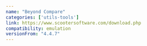 ```yaml
---
name: "Beyond Compare"
categories: ['utils-tools']
link: https://www.scootersoftware.com/download.php
compatibility: emulation
versionFrom: "4.4.7"
---
```


